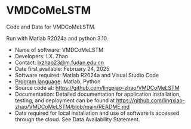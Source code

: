 # VMDCoMeLSTM

Code and Data for VMDCoMeLSTM.

Run with Matlab R2024a and python 3.10.



* Name of software: VMDCoMeLSTM
* Developers: LX. Zhao
* Contact: lxzhao23@m.fudan.edu.cn
* Date first available: February 24, 2025
* Software required: Matlab R2024a and Visual Studio Code
* [Program language](https://track.editorialmanager.com/CL0/https:%2F%2Fnam11.safelinks.protection.outlook.com%2F%3Furl=https%253A%252F%252Fwww.sciencedirect.com%252Ftopics%252Fcomputer-science%252Flanguage-program%26data=05%257C02%257Cm.aggarwal1%2540elsevier.com%257C65d8706a30374a74372f08dce8c8d10d%257C9274ee3f94254109a27f9fb15c10675d%257C0%257C0%257C638641196406366794%257CUnknown%257CTWFpbGZsb3d8eyJWIjoiMC4wLjAwMDAiLCJQIjoiV2luMzIiLCJBTiI6Ik1haWwiLCJXVCI6Mn0%253D%257C0%257C%257C%257C%26sdata=3ayW4FT6NQE4teD8Gm0Xk%252FkxpXiSRQ279x%252BJ1UTm7AE%253D%26reserved=0/1/010f019532a50ebf-6e18fac4-0463-4eb3-bcdd-de4002461168-000000/yDlplhcNgihjXj1CKm2aaBXqKdWAUomraREwUKAxU5w=199 "https://track.editorialmanager.com/CL0/https:%2F%2Fnam11.safelinks.protection.outlook.com%2F%3Furl=https%253A%252F%252Fwww.sciencedirect.com%252Ftopics%252Fcomputer-science%252Flanguage-program%26data=05%257C02%257Cm.aggarwal1%2540elsevier.com%257C65d8706a30374a74372f08dce8c8d10d%257C9274ee3f94254109a27f9fb15c10675d%257C0%257C0%257C638641196406366794%257CUnknown%257CTWFpbGZsb3d8eyJWIjoiMC4wLjAwMDAiLCJQIjoiV2luMzIiLCJBTiI6Ik1haWwiLCJXVCI6Mn0%253D%257C0%257C%257C%257C%26sdata=3ayW4FT6NQE4teD8Gm0Xk%252FkxpXiSRQ279x%252BJ1UTm7AE%253D%26reserved=0/1/010f019532a50ebf-6e18fac4-0463-4eb3-bcdd-de4002461168-000000/yDlplhcNgihjXj1CKm2aaBXqKdWAUomraREwUKAxU5w=199"): Matlab, Python
* Source code at: https://github.com/lingxiao-zhao/VMDCoMeLSTM
* Documentation: Detailed documentation for application installation, testing, and deployment can be found at https://github.com/lingxiao-zhao/VMDCoMeLSTM/blob/main/README.md
* Data required for local installation and use of software is accessed through the cloud. See Data Availability Statement.
